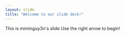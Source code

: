 ```yaml
---
layout: slide
title: "Welcome to our slide deck!"
---
```

This is miminguy3n's slide
Use the right arrow to begin!
